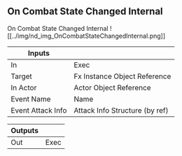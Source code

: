 ## On Combat State Changed Internal
On Combat State Changed Internal
![[../img/nd_img_OnCombatStateChangedInternal.png]]

|Inputs||
|--|--|
| In | Exec |
| Target | Fx Instance Object Reference |
| In Actor | Actor Object Reference |
| Event Name | Name |
| Event Attack Info | Attack Info Structure (by ref) |

|Outputs||
|--|--|
| Out | Exec |
